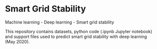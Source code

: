 # Smart Grid Stability
<p>Machine learning - Deep learning - Smart grid stability</p>
<p>This repository contains datasets, python code (.ipynb Jupyter notebook) and support files used to predict smart grid stability with deep learning (May 2020).</p>

